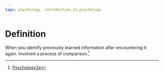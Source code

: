 ```yaml
---
tags: psychology, introduction_to_psychology
---
```


# Definition

When you identify previously learned information after encountering it again. Involved a process of comparison.[^1]

[^1]: [Psychology2e](zotero://open-pdf/library/items/SSTBV7L5?page=267)
